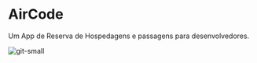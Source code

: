 # AirCode
Um App de Reserva de Hospedagens e passagens para desenvolvedores.


![git-small](https://i.imgur.com/OlQXQjb.png)
